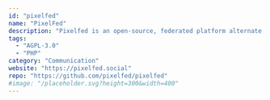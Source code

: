 ```yaml
---
id: "pixelfed"
name: "PixelFed"
description: "Pixelfed is an open-source, federated platform alternate to Instagram."
tags:
  - "AGPL-3.0"
  - "PHP"
category: "Communication"
website: "https://pixelfed.social"
repo: "https://github.com/pixelfed/pixelfed"
#image: "/placeholder.svg?height=300&width=400"
---
```



